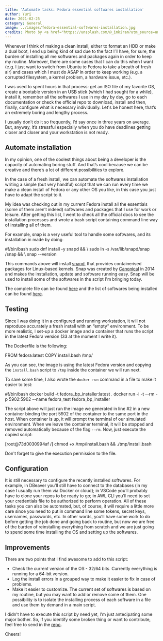 ```yaml
---
title: 'Automate tasks: Fedora essential softwares installation'
author: Yuri
date: 2021-02-25
category: General
image: ../images/fedora-essential-softwares-installation.jpg
credits: Photo by <a href="https://unsplash.com/@_imkiran?utm_source=unsplash&amp;utm_medium=referral&amp;utm_content=creditCopyText">Sai Kiran Anagani</a> on <a href="https://unsplash.com/s/photos/linux?utm_source=unsplash&amp;utm_medium=referral&amp;utm_content=creditCopyText">Unsplash</a>
---
```


Whenever I think of making a clean install, either to format an HDD or make a dual boot, I end up being kind of sad due to the fact I’ll have, for sure, the burden of installing all me softwares and packages again in order to keep my routine. Moreover, there are some cases that I can do this when I want (e.g. I just want to switch from Ubuntu to Fedora to take a breath of fresh air) and cases which I must do ASAP in order to keep working (e.g. a corrupted filesystem, a kernel problem, a hardware issue, etc.).

I was used to spent hours in that process: get an ISO file of my favorite OS, create a bootable version in an USB stick (which I had sought for a while), install it, remember all the softwares I use in my day by day, go to each documentation or check the official repo to download, install and then, finally, configure what is necessary individually. Let's be honest here, that’s an extremely boring and lengthy process.

I usually don’t do it so frequently, I’d say once in three years on average. But, anyway, it’s stressful especially when you do have deadlines getting closer and closer and your workstation is not ready.

## Automate installation
In my opinion, one of the coolest things about being a developer is the capacity of automating boring stuff. And that’s cool because we can be creative and there’s a lot of different possibilities to explore.

In the case of a fresh install, we can automate the softwares installation writing a simple (but very handful) script that we can run every time we make a clean install of Fedora or any other OS you like, in this case you just have to adapt the script to it.

My idea was checking out in my current Fedora install all the essentials (some of them aren’t indeed) softwares and packages that I use for work or leisure. After getting this list, I went to check all the official docs to see the installation processes and wrote a bash script containing command line way of installing all of them.

For example, snap is a very useful tool to handle some softwares, and its installation in made by doing:

<code-highlight language="bash">
#!/bin/bash
sudo dnf install -y snapd && \
sudo ln -s /var/lib/snapd/snap /snap && \
snap --version
</code-highlight>

This commands above will install [snapd](https://snapcraft.io/docs/installing-snapd), that provides containerised packages for Linux-based kernels. Snap was created by [Canonical](www.canonical.com) in 2014 and makes the installation, update and software running easy. Snap will be used to install some of the softwares in the script I'm bringing today.

The complete file can be found [here](https://github.com/yuricd/fedora-essential-install/blob/master/install.bash) and the list of softwares being installed can be found [here](https://github.com/yuricd/fedora-essential-install). 


## Testing
Since I was doing it in a configured and running workstation, it will not reproduce accurately a fresh install with an “empty” environment. To be more realistic, I set-up a docker image and a container that runs the script in the latest Fedora version (33 at the moment I write it).

The Dockerfile is the following:

<code-highlight language="dockerfile">
FROM fedora:latest
COPY install.bash /tmp/
</code-highlight>

As you can see, the image is using the latest Fedora version and copying the `install.bash` script to `/tmp` inside the container we will run next. 

To save some time, I also wrote the `docker run` command in a file to make it easier to test: 

<code-highlight language="shell">
#!/bin/bash
docker build -t fedora_bp_installer:latest .
docker run -i -t --rm -p 5902:5902 --name fedora_test fedora_bp_installer
</code-highlight>

The script above will just run the image we generated in line #2 in a new container binding the port 5902 of the container to the same port in the host. When container is up, it will prompt the terminal of our simulated environment. When we leave the container terminal, it will be stopped and removed automatically because of the flag `--rm`. Now, just execute the copied script:

<code-highlight language="shell" showLines="false">
[root@73d0030994af /] chmod +x /tmp/install.bash && ./tmp/install.bash 
</code-highlight>

Don't forget to give the execution permission to the file.

## Configuration
It is still necessary to configure the recently installed softwares. For example, in DBeaver you’ll still have to connect to the databases (in my case I usually run them via Docker or cloud); in VSCode you’ll probably have to clone your repos to be ready to go; in AWL CLI you’ll need to set your credentials file to be authorized to perform operation. All of these tasks you can also be automated, but, of course, it will require a little more care since you need to put in command line some tokens, secret keys, usernames, passwords, etc. In other words, you’ll have some work to do before getting the job done and going back to routine, but now we are free of the burden of reinstalling everything from scratch and we are just going to spend some time installing the OS and setting up the softwares.

## Improvements
There are two points that I find awesome to add to this script:
 - Check the current version of the OS - 32/64 bits. Currently everything is running for a 64-bit version.
 - Log the install errors in a grouped way to make it easier to fix in case of problems.
 - Make it easier to customize. The current set of softwares is based on my routine, but you may want to add or remove some of them. One possibility is to isolate the installing process of each software in a file and use them by demand in a main script.

 I didn't have to execute this script by need yet, I'm just antecipating some major bother. So, if you identify some broken thing or want to contribute, feel free to send in the [repo](https://github.com/yuricd/fedora-essential-install). 

Cheers!
